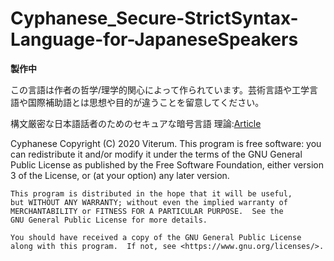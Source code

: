 # Cyphanese_Secure-StrictSyntax-Language-for-JapaneseSpeakers

**製作中**

この言語は作者の哲学/理学的関心によって作られています。芸術言語や工学言語や国際補助語とは思想や目的が違うことを留意してください。

構文厳密な日本語話者のためのセキュアな暗号言語
理論:[Article](./Cyphanese-Articles/document.pdf)

Cyphanese
Copyright (C) 2020 Viterum.
This program is free software: you can redistribute it and/or modify
it under the terms of the GNU General Public License as published by
the Free Software Foundation, either version 3 of the License, or
    (at your option) any later version.

    This program is distributed in the hope that it will be useful,
    but WITHOUT ANY WARRANTY; without even the implied warranty of
    MERCHANTABILITY or FITNESS FOR A PARTICULAR PURPOSE.  See the
    GNU General Public License for more details.

    You should have received a copy of the GNU General Public License
    along with this program.  If not, see <https://www.gnu.org/licenses/>.
